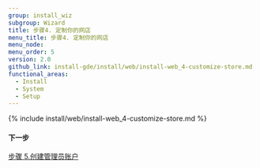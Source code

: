 ```yaml
---
group: install_wiz
subgroup: Wizard
title: 步骤4. 定制你的网店
menu_title: 步骤4. 定制你的网店
menu_node:
menu_order: 5
version: 2.0
github_link: install-gde/install/web/install-web_4-customize-store.md
functional_areas:
  - Install
  - System
  - Setup
---
```


{% include install/web/install-web_4-customize-store.md %}

#### 下一步
<a href="{{ page.baseurl }}/install-gde/install/web/install-web_5-create-admin.html">步骤 5.创建管理员账户</a>
